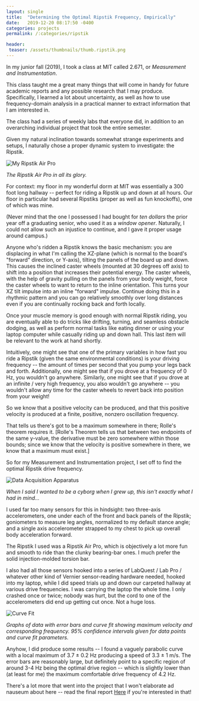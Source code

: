 ```yaml
---
layout: single
title:  "Determining the Optimal Ripstik Frequency, Empirically"
date:   2019-12-20 08:17:50 -0400
categories: projects
permalink: /:categories/ripstik

header:
 teaser: /assets/thumbnails/thumb.ripstik.png
---
```



In my junior fall (2019), I took a class at MIT called 2.671, or *Measurement and Instrumentation*.

This class taught me a great many things that will come in handy for future academic reports and any possible research that I may produce. Specifically, I learned a lot about uncertainty, as well as how to use frequency-domain analysis in a practical manner to extract information that I am interested in.

The class had a series of weekly labs that everyone did, in addition to an overarching individual project that took the entire semester.

Given my natural inclination towards somewhat strange experiments and setups, I naturally chose a proper dynamic system to investigate: the Ripstik.

![My Ripstik Air Pro](/projects/ripstik/ripstik.png)

*The Ripstik Air Pro in all its glory.*

For context: my floor in my wonderful dorm at MIT was essentially a 300 foot long hallway -- perfect for riding a Ripstik up and down at all hours. Our floor in particular had several Ripstiks (proper as well as fun knockoffs), one of which was mine.

(Never mind that the one I possessed I had bought for *ten dollars* the prior year off a graduating senior, who used it as a *window opener*. Naturally, I could not allow such an injustice to continue, and I gave it proper usage around campus.)

Anyone who's ridden a Ripstik knows the basic mechanism: you are displacing in what I'm calling the XZ-plane (which is normal to the board's "forward" direction, or Y-axis), tilting the panels of the board up and down. This causes the inclined caster wheels (mounted at 30 degrees off axis) to shift into a position that increases their potential energy. The caster wheels, with the help of gravity pulling on the panels from your body weight, force the caster wheels to want to return to the inline orientation. This turns your XZ tilt impulse into an inline "forward" impulse. Continue doing this in a rhythmic pattern and you can go relatively smoothly over long distances even if you are continually rocking back and forth locally.

Once your muscle memory is good enough with normal Ripstik riding, you are eventually able to do tricks like drifting, turning, and seamless obstacle dodging, as well as perform normal tasks like eating dinner or using your laptop computer while casually riding up and down hall. This last item will be relevant to the work at hand shortly.

Intuitively, one might see that one of the primary variables in how fast you ride a Ripstik (given the same environmental conditions) is your driving frequency -- the amount of times per second that you pump your legs back and forth. Additionally, one might see that if you drove at a frequency of 0 Hz, you wouldn't go anywhere. Similarly, one might see that if you drove at an infinite / very high frequency, you also wouldn't go anywhere -- you wouldn't allow any time for the caster wheels to revert back into position from your weight!

So we know that a positive velocity can be produced, and that this positive velocity is produced at a finite, positive, nonzero oscillation frequency.

That tells us there's got to be a maximum somewhere in there; Rolle's theorem requires it. [Rolle's Theorem tells us that between two endpoints of the same y-value, the derivative must be zero somewhere within those bounds; since we know that the velocity is positive somewhere in there, we know that a maximum must exist.]

So for my Measurement and Instrumentation project, I set off to find the optimal Ripstik drive frequency.

![Data Acquisition Apparatus](/projects/ripstik/apparatus.jpg)

*When I said I wanted to be a cyborg when I grew up, this isn't exactly what I had in mind...*

I used far too many sensors for this in hindsight: two three-axis accelerometers, one under each of the front and back panels of the Ripstik; goniometers to measure leg angles, normalized to my default stance angle; and a single axis accelerometer strapped to my chest to pick up overall body acceleration forward.

The Ripstik I used was a Ripstik Air Pro, which is objectively a lot more fun and smooth to ride than the clunky bearing-bar ones. I much prefer the solid injection-molded torsion bar.

I also had all those sensors hooked into a series of LabQuest / Lab Pro / whatever other kind of Vernier sensor-reading hardware needed, hooked into my laptop, while I did speed trials up and down our carpeted hallway at various drive frequencies. I was carrying the laptop the whole time. I only crashed once or twice; nobody was hurt, but the cord to one of the accelerometers did end up getting cut once. Not a huge loss.


![Curve Fit](/projects/ripstik/parabolic.png)

*Graphs of data with error bars and curve fit showing maximum velocity and corresponding frequency. 95% confidence intervals given for data points and curve fit parameters.*

Anyhow, I did produce some results -- I found a vaguely parabolic curve with a local maximum of 3.7 ± 0.2 Hz producing a speed of 3.3 ± 1 m/s. The error bars are reasonably large, but definitely point to a specific region of around 3-4 Hz being the optimal drive region -- which is slightly lower than (at least for me) the maximum comfortable drive frequency of 4.2 Hz.

There's a lot more that went into the project that I won't elaborate ad nauseum about here -- read the final report [Here](/projects/ripstik/ripstik.pdf) if you're interested in that!


